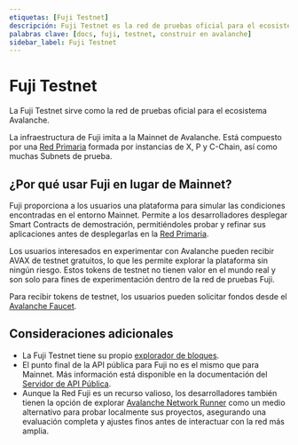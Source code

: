 ```yaml
---
etiquetas: [Fuji Testnet]
descripción: Fuji Testnet es la red de pruebas oficial para el ecosistema Avalanche.
palabras clave: [docs, fuji, testnet, construir en avalanche]
sidebar_label: Fuji Testnet
---
```


# Fuji Testnet

La Fuji Testnet sirve como la red de pruebas oficial para el ecosistema Avalanche.

La infraestructura de Fuji imita a la Mainnet de Avalanche. Está compuesto por una
[Red Primaria](/learn/avalanche/avalanche-platform.md) formada por instancias de X, P y C-Chain,
así como muchas Subnets de prueba.

## ¿Por qué usar Fuji en lugar de Mainnet?

Fuji proporciona a los usuarios una plataforma para simular las condiciones encontradas en el entorno Mainnet. 
Permite a los desarrolladores desplegar Smart Contracts de demostración, permitiéndoles probar y refinar sus aplicaciones
antes de desplegarlas en la [Red Primaria](/learn/avalanche/avalanche-platform.md).

Los usuarios interesados en experimentar con Avalanche pueden recibir AVAX de testnet gratuitos, lo que les permite
explorar la plataforma sin ningún riesgo. Estos tokens de testnet no tienen valor en el mundo real y son
solo para fines de experimentación dentro de la red de pruebas Fuji.

Para recibir tokens de testnet, los usuarios pueden solicitar fondos desde el
[Avalanche Faucet](/build/dapp/smart-contracts/get-funds-faucet.md).

## Consideraciones adicionales

- La Fuji Testnet tiene su propio [explorador de bloques](https://subnets-test.avax.network/).
- El punto final de la API pública para Fuji no es el mismo que para Mainnet. Más información está disponible en la
documentación del [Servidor de API Pública](/tooling/rpc-providers.md).
- Aunque la Red Fuji es un recurso valioso, los desarrolladores también tienen la opción de explorar
[Avalanche Network Runner](https://docs.avax.network/quickstart/tools-list#avalanche-network-runner-anr)
como un medio alternativo para probar localmente sus proyectos, asegurando una evaluación completa y
ajustes finos antes de interactuar con la red más amplia.
